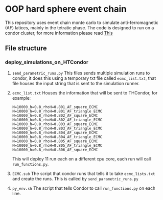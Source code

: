 # OOP hard sphere event chain

This repository uses event chain monte carlo to simulate anti-ferromagnetic (AF)
latices, mainly in the tetratic phase.
The code is designed to run on a condor cluster, for more information please read
[This](https://htcondor.org/)

## File structure 

### deploy_simulations_on_HTCondor

1. `send_parametric_runs.py` This files sends multiple simulation runs to condor,
    it does this using a temporary txt file called `ecmc_list.txt`, 
    that file houses the input string that is sent to the simulation runner.

2. `ecmc_list.txt` Houses the information that will be sent to THCondor, for example:
    ```commandline
    N=10000_h=0.8_rhoH=0.801_AF_square_ECMC
    N=10000_h=0.8_rhoH=0.801_AF_triangle_ECMC
    N=10000_h=0.8_rhoH=0.802_AF_square_ECMC
    N=10000_h=0.8_rhoH=0.802_AF_triangle_ECMC
    N=10000_h=0.8_rhoH=0.803_AF_square_ECMC
    N=10000_h=0.8_rhoH=0.803_AF_triangle_ECMC
    N=10000_h=0.8_rhoH=0.804_AF_square_ECMC
    N=10000_h=0.8_rhoH=0.804_AF_triangle_ECMC
    N=10000_h=0.8_rhoH=0.805_AF_square_ECMC
    N=10000_h=0.8_rhoH=0.805_AF_triangle_ECMC
    N=10000_h=0.8_rhoH=0.806_AF_square_ECMC
    ```
    This will deploy 11 run each on a different cpu core, each run will call `run_functions.py`.

3. `ECMC.sub` The script that condor runs that tells it to take `ecmc_lists.txt` and create the runs. 
This is called by `send_parametric_runs.py`

4. `py_env.sh` The script that tells Condor to call `run_functions.py` on each line.



